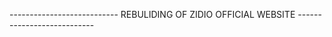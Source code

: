 ---------------------------      REBULIDING OF ZIDIO OFFICIAL WEBSITE               ---------------------------
